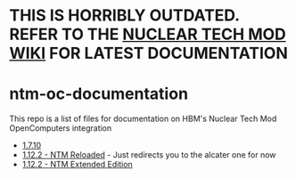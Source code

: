 # THIS IS HORRIBLY OUTDATED. REFER TO THE [NUCLEAR TECH MOD WIKI](https://nucleartech.wiki/wiki/OpenComputers_Integration) FOR LATEST DOCUMENTATION

# ntm-oc-documentation
This repo is a list of files for documentation on HBM's Nuclear Tech Mod OpenComputers integration


- [1.7.10](https://github.com/Voxelstice/ntm-oc-documentation/blob/main/1.7.10.md)
- [1.12.2 - NTM Reloaded](https://github.com/Voxelstice/ntm-oc-documentation/blob/main/alcater-1.12.2.md) - Just redirects you to the alcater one for now
- [1.12.2 - NTM Extended Edition](https://github.com/Voxelstice/ntm-oc-documentation/blob/main/alcater-1.12.2.md)
